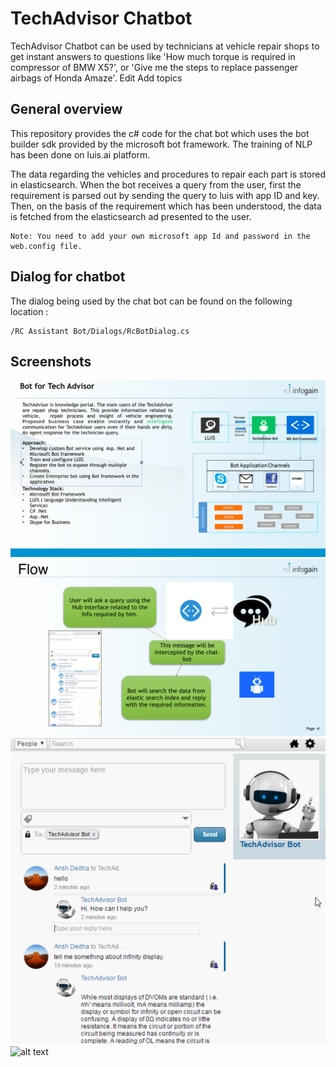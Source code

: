 # TechAdvisor Chatbot

TechAdvisor Chatbot can be used by technicians at vehicle repair shops to get instant answers to questions like 'How much torque is required in compressor of BMW X5?', or 'Give me the steps to replace passenger airbags of Honda Amaze'. Edit
Add topics

## General overview

This repository provides the c# code for the chat bot which uses the bot builder sdk provided by the microsoft bot framework.
The training of NLP has been done on luis.ai platform.

The data regarding the vehicles and procedures to repair each part is stored in elasticsearch. When the bot receives a query from the user, first the requirement is parsed out by sending the query to luis with app ID and key. Then, on the basis of the requirement which has been understood, the data is fetched from the elasticsearch ad presented to the user.

```
Note: You need to add your own microsoft app Id and password in the web.config file.
```
## Dialog for chatbot
The dialog being used by the chat bot can be found on the following location :
```
/RC Assistant Bot/Dialogs/RcBotDialog.cs
```

## Screenshots
![alt text](/images/2.png)
![alt text](/images/1.png)
![alt text](/images/a.png)
![alt text](/images/c.png)
